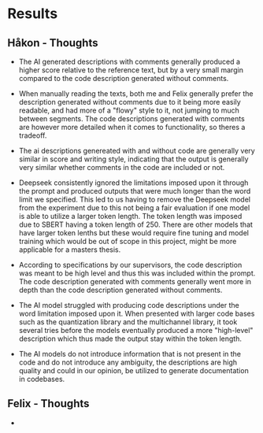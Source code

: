 # Results

## Håkon - Thoughts
 - The AI generated descriptions with comments generally produced a higher score relative to the reference text, but by a very small margin compared to the code description generated without comments. 

 - When manually reading the texts, both me and Felix generally prefer the description generated without comments due to it being more easily readable, and had more of a "flowy" style to it, not jumping to much between segments. The code descriptions generated with comments are however more detailed when it comes to functionality, so theres a tradeoff. 

- The ai descriptions genereated with and without code are generally very similar in score and writing style, indicating that the output is generally very similar whether comments in the code are included or not. 

- Deepseek consistently ignored the limitations imposed upon it through the prompt and produced outputs that were much longer than the word limit we specified. This led to us having to remove the Deepseek model from the experiment due to this not being a fair evaluation if one model is able to utilize a larger token length. The token length was imposed due to SBERT having a token length of 250. There are other models that have larger token lenths but these would require fine tuning and model training which would be out of scope in this project, might be more applicable for a masters thesis. 

- According to specifications by our supervisors, the code description was meant to be high level and thus this was included within the prompt. The code description generated with comments generally went more in depth than the code description generated without comments.

- The AI model struggled with producing code descriptions under the word limitation imposed upon it. When presented with larger code bases such as the quantization library and the multichannel library, it took several tries before the models eventually produced a more "high-level" description which thus made the output stay within the token length. 

- The AI models do not introduce information that is not present in the code and do not introduce any ambiguity, the descriptions are high quality and could in our opinion, be utilized to generate documentation in codebases. 

## Felix - Thoughts
- 